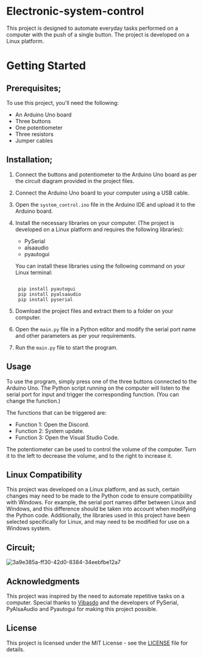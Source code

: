 # Electronic-system-control
This project is designed to automate everyday tasks performed on a computer with the push of a single button. The project is developed on a Linux platform.



# **Getting Started**



## **Prerequisites**;


To use this project, you'll need the following:
* An Arduino Uno board
* Three buttons
* One potentiometer
* Three resistors
* Jumper cables

## **Installation;**

1. Connect the buttons and potentiometer to the Arduino Uno board as per the circuit diagram provided in the project files.
2. Connect the Arduino Uno board to your computer using a USB cable.
3. Open the `system_control.ino` file in the Arduino IDE and upload it to the Arduino board.
4. Install the necessary libraries on your computer. (The project is developed on a Linux platform and requires the following libraries):
    * PySerial
    * alsaaudio
    * pyautogui
    
    You can install these libraries using the following command on your Linux terminal:
     ```shell

      pip install pyautogui
      pip install pyalsaaudio
      pip install pyserial

    ```
5. Download the project files and extract them to a folder on your computer.
6. Open the `main.py` file in a Python editor and modify the serial port name and other parameters as per your requirements.
7. Run the `main.py` file to start the program.


## **Usage**

To use the program, simply press one of the three buttons connected to the Arduino Uno. The Python script running on the computer will listen to the serial port for input and trigger the corresponding function. (You can change the function.)

The functions that can be triggered are:

   * Function 1: Open the Discord.
   * Function 2: System update.
   * Function 3: Open the Visual Studio Code.
   
The potentiometer can be used to control the volume of the computer. Turn it to the left to decrease the volume, and to the right to increase it.


## **Linux Compatibility**

This project was developed on a Linux platform, and as such, certain changes may need to be made to the Python code to ensure compatibility with Windows. For example, the serial port names differ between Linux and Windows, and this difference should be taken into account when modifying the Python code. Additionally, the libraries used in this project have been selected specifically for Linux, and may need to be modified for use on a Windows system.


**Circuit;**
----------------------------------
![3a9e385a-ff30-42d0-8384-34eebfbe12a7](https://user-images.githubusercontent.com/101043132/232245887-974e5908-037e-4886-b315-e1cd3929dcdb.jpeg)



## **Acknowledgments**

This project was inspired by the need to automate repetitive tasks on a computer. Special thanks to [Vibasdo](https://github.com/Vibasdo) and the developers of PySerial, PyAlsaAudio and Pyautogui for making this project possible.

## License

This project is licensed under the MIT License - see the [LICENSE](https://github.com/PrarieComamile/Electronic-System-Control/blob/main/LICENSE) file for details.





